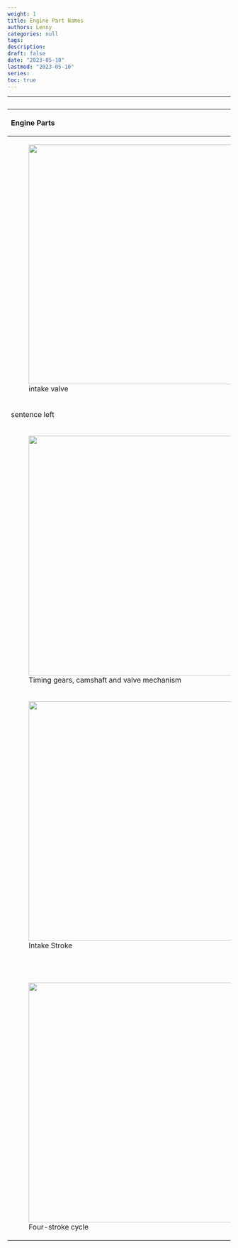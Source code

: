 ```yaml
---
weight: 1
title: Engine Part Names
authors: Lenny
categories: null
tags: 
description: 
draft: false
date: "2023-05-10"
lastmod: "2023-05-10"
series:
toc: true
---
```



<!--more-->
---

<table >
<caption style="text-align:left", align = "top"><b></b></caption>
<colgroup><col style="width: 50%" /><col style="width: 50%" />
</colgroup>
<thead>
  <tr VALIGN=TOP style="text-align:left"  class="header">
    <th><p>Engine Parts</p></th>
    <th><p>Engine Parts</p></th>
  </tr>
</thead>
<tbody VALIGN=TOP>
  <tr>
    <td><p>
    <figure>
  <img width = "540" src = "/docs/images/intake valve.jpeg"/>
  <figcaption class = "bottom">intake valve</figcaption>
</figure>
    </p></td>
    <td><p>sentence right.
    </p></td>
  </tr>
  <tr>
    <td><p>sentence left
    </p></td>
    <td><p> sentence right.
    </p></td>
  </tr>
  <tr>
    <td><p>
    <figure>
  <img width = "540" src = "/docs/images/camshaft module.jpg"/>
  <figcaption class = "bottom">Timing gears, camshaft and valve mechanism</figcaption>
</figure>
    </p></td>
    <td><p>
    <figure>
  <img width = "540" src = "/docs/images/camshaft-position-sensor.jpg"/>
  <figcaption class = "bottom">camshaft position sensor</figcaption>
</figure>
    </p></td>    
  </tr>
  <tr>
    <td><p>
    <figure>
  <img width = "540" src = "/docs/images/intake-stroke.jpg"/>
  <figcaption class = "bottom">Intake Stroke</figcaption>
</figure>
    </p></td>
    <td><p>
    <figure>
  <img width = "540" src = "/docs/images/4-stroke-animation.gif"/>
  <figcaption class = "bottom">Four-stroke gasoline direct-injected engine animation</figcaption>
</figure>  
Reference: https://www.testingautos.com/car_care/four-stroke-engine.html
    </p></td>
  </tr>
  <tr>
    <td><p>
  <figure>
  <img width = "540" src = "/docs/images/4-stroke cycle.jpg"/>
  <figcaption class = "bottom">Four-stroke cycle</figcaption>
</figure>
    </p></td>
    <td><p> sentence right.
    </p></td>
  </tr>
</tbody>
</table>